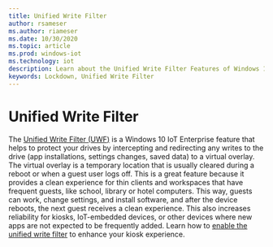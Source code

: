 ```yaml
---
title: Unified Write Filter
author: rsameser
ms.author: riameser
ms.date: 10/30/2020
ms.topic: article
ms.prod: windows-iot
ms.technology: iot
description: Learn about the Unified Write Filter Features of Windows 10 IoT Enterprise.
keywords: Lockdown, Unified Write Filter
---
```


# Unified Write Filter
The [Unified Write Filter (UWF)](https://docs.microsoft.com/windows-hardware/customize/enterprise/unified-write-filter#turn-on-and-configure-uwf) is a Windows 10 IoT Enterprise feature that helps to protect your drives by intercepting and redirecting any writes to the drive (app installations, settings changes, saved data) to a virtual overlay. The virtual overlay is a temporary location that is usually cleared during a reboot or when a guest user logs off. This is a great feature because it provides a clean experience for thin clients and workspaces that have frequent guests, like school, library or hotel computers. This way, guests can work, change settings, and install software, and after the device reboots, the next guest receives a clean experience. This also increases reliability for kiosks, IoT-embedded devices, or other devices where new apps are not expected to be frequently added. Learn how to [enable the unified write filter](https://docs.microsoft.com/windows-hardware/customize/enterprise/uwf-turnonuwf) to enhance your kiosk experience.  
